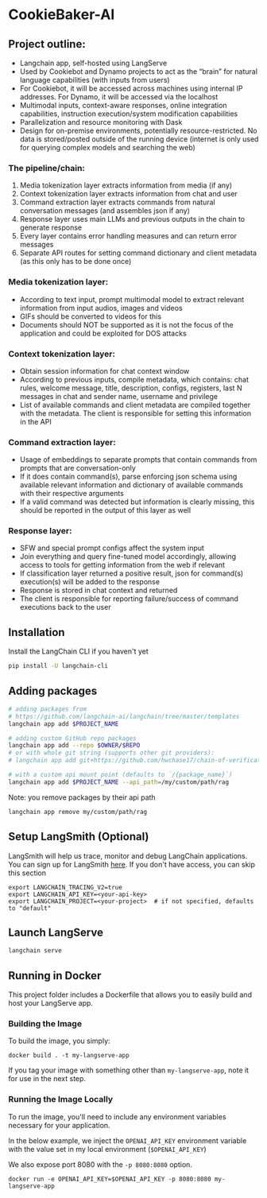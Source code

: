 # CookieBaker-AI

## Project outline:

- Langchain app, self-hosted using LangServe
- Used by Cookiebot and Dynamo projects to act as the “brain” for natural language capabilities (with inputs from users)
- For Cookiebot, it will be accessed across machines using internal IP addresses. For Dynamo, it will be accessed via the localhost
- Multimodal inputs, context-aware responses, online integration capabilities, instruction execution/system modification capabilities
- Parallelization and resource monitoring with Dask
- Design for on-premise environments, potentially resource-restricted. No data is stored/posted outside of the running device (internet is only used for querying complex models and searching the web)

### The pipeline/chain:

1) Media tokenization layer extracts information from media (if any)
2) Context tokenization layer extracts information from chat and user
3) Command extraction layer extracts commands from natural conversation messages (and assembles json if any)
4) Response layer uses main LLMs and previous outputs in the chain to generate response
5) Every layer contains error handling measures and can return error messages
6) Separate API routes for setting command dictionary and client metadata (as this only has to be done once)

### Media tokenization layer:

- According to text input, prompt multimodal model to extract relevant information from input audios, images and videos
- GIFs should be converted to videos for this
- Documents should NOT be supported as it is not the focus of the application and could be exploited for DOS attacks

### Context tokenization layer:

- Obtain session information for chat context window
- According to previous inputs, compile metadata, which contains: chat rules, welcome message, title, description, configs, registers, last N messages in chat and sender name, username and privilege
- List of available commands and client metadata are compiled together with the metadata. The client is responsible for setting this information in the API

### Command extraction layer:

- Usage of embeddings to separate prompts that contain commands from prompts that are conversation-only
- If it does contain command(s), parse enforcing json schema using available relevant information and dictionary of available commands with their respective arguments
- If a valid command was detected but information is clearly missing, this should be reported in the output of this layer as well

### Response layer:

- SFW and special prompt configs affect the system input
- Join everything and query fine-tuned model accordingly, allowing access to tools for getting information from the web if relevant
- If classification layer returned a positive result, json for command(s) execution(s) will be added to the response
- Response is stored in chat context and returned
- The client is responsible for reporting failure/success of command executions back to the user

## Installation

Install the LangChain CLI if you haven't yet

```bash
pip install -U langchain-cli
```

## Adding packages

```bash
# adding packages from 
# https://github.com/langchain-ai/langchain/tree/master/templates
langchain app add $PROJECT_NAME

# adding custom GitHub repo packages
langchain app add --repo $OWNER/$REPO
# or with whole git string (supports other git providers):
# langchain app add git+https://github.com/hwchase17/chain-of-verification

# with a custom api mount point (defaults to `/{package_name}`)
langchain app add $PROJECT_NAME --api_path=/my/custom/path/rag
```

Note: you remove packages by their api path

```bash
langchain app remove my/custom/path/rag
```

## Setup LangSmith (Optional)
LangSmith will help us trace, monitor and debug LangChain applications. 
You can sign up for LangSmith [here](https://smith.langchain.com/). 
If you don't have access, you can skip this section


```shell
export LANGCHAIN_TRACING_V2=true
export LANGCHAIN_API_KEY=<your-api-key>
export LANGCHAIN_PROJECT=<your-project>  # if not specified, defaults to "default"
```

## Launch LangServe

```bash
langchain serve
```

## Running in Docker

This project folder includes a Dockerfile that allows you to easily build and host your LangServe app.

### Building the Image

To build the image, you simply:

```shell
docker build . -t my-langserve-app
```

If you tag your image with something other than `my-langserve-app`,
note it for use in the next step.

### Running the Image Locally

To run the image, you'll need to include any environment variables
necessary for your application.

In the below example, we inject the `OPENAI_API_KEY` environment
variable with the value set in my local environment
(`$OPENAI_API_KEY`)

We also expose port 8080 with the `-p 8080:8080` option.

```shell
docker run -e OPENAI_API_KEY=$OPENAI_API_KEY -p 8080:8080 my-langserve-app
```
